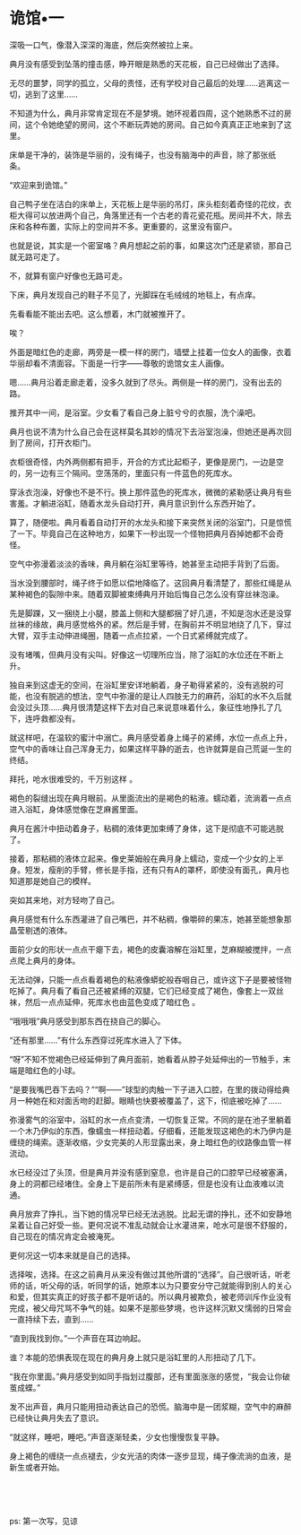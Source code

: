 # 诡馆•一

深吸一口气，像潜入深深的海底，然后突然被拉上来。 

典月没有感受到坠落的撞击感，睁开眼是熟悉的天花板，自己已经做出了选择。 

无尽的噩梦，同学的孤立，父母的责怪，还有学校对自己最后的处理……逃离这一切，逃到了这里…… 

不知道为什么，典月非常肯定现在不是梦境。她环视着四周，这个她熟悉不过的房间，这个令她绝望的房间，这个不断玩弄她的房间。自己如今真真正正地来到了这里。 

床单是干净的，装饰是华丽的，没有绳子，也没有脑海中的声音，除了那张纸条。 

“欢迎来到诡馆。” 

自己鸭子坐在洁白的床单上，天花板上是华丽的吊灯，床头柜刻着奇怪的花纹，衣柜大得可以放进两个自己，角落里还有一个古老的青花瓷花瓶。房间并不大，除去床和各种布置，实际上的空间并不多。更重要的，这里没有窗户。 

也就是说，其实是一个密室咯？典月想起之前的事，如果这次门还是紧锁，那自己就无路可走了。 

不，就算有窗户好像也无路可走。 

下床，典月发现自己的鞋子不见了，光脚踩在毛绒绒的地毯上，有点痒。 

先看看能不能出去吧。这么想着，木门就被推开了。 

唉？ 

外面是暗红色的走廊，两旁是一模一样的房门，墙壁上挂着一位女人的画像，衣着华丽却看不清面容。下面是一行字——尊敬的诡馆女主人画像。 

嗯……典月沿着走廊走着，没多久就到了尽头。两侧是一样的房门，没有出去的路。 

推开其中一间，是浴室。少女看了看自己身上脏兮兮的衣服，洗个澡吧。 

典月也说不清为什么自己会在这样莫名其妙的情况下去浴室泡澡，但她还是再次回到了房间，打开衣柜门。 

衣柜很奇怪，内外两侧都有把手，开合的方式比起柜子，更像是房门，一边是空的，另一边有三个隔间。空荡荡的，里面只有一件蓝色的死库水。 

穿泳衣泡澡，好像也不是不行。换上那件蓝色的死库水，微微的紧勒感让典月有些害羞。才躺进浴缸，随着水龙头自动打开，典月意识到什么东西开始了。 

算了，随便啦。典月看着自动打开的水龙头和接下来突然关闭的浴室门，只是惊慌了一下。毕竟自己在这种地方，如果下一秒出现一个怪物把典月吞掉她都不会奇怪。 

空气中弥漫着淡淡的香味，典月躺在浴缸里等待，她甚至主动把手背到了后面。 

当水没到腰部时，绳子终于如愿以偿地降临了。这回典月看清楚了，那些红绳是从某种褐色的裂隙中来。随着双脚被束缚典月开始后悔自己怎么没有穿丝袜泡澡。 

先是脚踝，又一捆绕上小腿，膝盖上侧和大腿都捆了好几道，不知是泡水还是没穿丝袜的缘故，典月感觉格外的紧。然后是手臂，在胸前并不明显地绕了几下，穿过大臂，双手主动伸进绳圈，随着一点点拉紧，一个日式紧缚就完成了。 

没有堵嘴，但典月没有尖叫。好像这一切理所应当，除了浴缸的水位还在不断上升。 

独自来到这虚无的空间，在浴缸里安详地躺着，身子勒得紧紧的，没有逃脱的可能，也没有脱逃的想法，空气中弥漫的是让人四肢无力的麻药，浴缸的水不久后就会没过头顶……典月很清楚这样下去对自己来说意味着什么，象征性地挣扎了几下，连呼救都没有。 

就这样吧，在温软的蜜汁中溺亡。典月感受着身上绳子的紧缚，水位一点点上升，空气中的香味让自己浑身无力，如果这样平静的逝去，也许就算是自己荒诞一生的终结。 

拜托，呛水很难受的，千万别这样 。 

褐色的裂缝出现在典月眼前。从里面流出的是褐色的粘液。蠕动着，流淌着一点点进入浴缸，身体感觉像在芝麻酱里面。 

典月在酱汁中扭动着身子，粘稠的液体更加束缚了身体，这下是彻底不可能逃脱了。 

接着，那粘稠的液体立起来。像史莱姆般在典月身上蠕动，变成一个少女的上半身。短发，瘦削的手臂，修长是手指，还有只有A的罩杯，即使没有面孔，典月也知道那是她自己的模样。 

突如其来地，对方轻吻了自己。 

典月感觉有什么东西灌进了自己嘴巴，并不粘稠，像嚼碎的果冻，她甚至能想象那晶莹剔透的液体。 

面前少女的形状一点点干瘪下去，褐色的皮囊溶解在浴缸里，芝麻糊被搅拌，一点点爬上典月的身体。 

无法动弹，只能一点点看着褐色的粘液像蟒蛇般吞咽自己，或许这下子是要被怪物吃掉了。典月看了看自己还被紧缚的双腿，它们已经变成了褐色，像套上一双丝袜，然后一点点延伸，死库水也由蓝色变成了暗红色 。 

“哦哦哦”典月感受到那东西在挠自己的脚心。 

“还有那里……”有什么东西穿过死库水进入了下体。 

“呀”不知不觉褐色已经延伸到了典月面前，她看着从脖子处延伸出的一节触手，末端是暗红色的小球。 

“是要我嘴巴吞下去吗？”“啊——”球型的肉触一下子进入口腔，在里的拨动得给典月一种她在和对面舌吻的赶脚。眼睛也快要被覆盖了，这下，彻底被吃掉了…… 

弥漫雾气的浴室中，浴缸的水一点点变清，一切恢复正常。不同的是在池子里躺着一个木乃伊似的东西，像蠕虫一样扭动着。仔细看，还能发现这褐色的木乃伊内是缠绕的绳索。逐渐收缩，少女完美的人形显露出来，身上暗红色的纹路像血管一样流动。 

水已经没过了头顶，但是典月并没有感到窒息，也许是自己的口腔早已经被塞满，身上的洞都已经堵住。全身上下是前所未有是紧缚感，但是也没有让血液难以流通。 

典月放弃了挣扎，当下她的情况早已经无法逃脱。比起无谓的挣扎，还不如安静地呆着让自己好受一些。更何况说不准乱动就会让水灌进来，呛水可是很不舒服的，自己现在的情况肯定会被淹死。 

更何况这一切本来就是自己的选择。 

选择唉，选择。在这之前典月从来没有做过其他所谓的“选择”。自己很听话，听老师的话，听父母的话，听同学的话，她原本以为只要安分守己就能得到别人的关心和爱，但其实真正的好孩子都不是听话的。所以典月被欺负，被老师训斥作业没有完成，被父母咒骂不争气的娃。如果不是那些梦境，也许这样沉默又懦弱的日常会一直持续下去，直到…… 

“直到我找到你。”一个声音在耳边响起。 

谁？本能的恐惧表现在现在的典月身上就只是浴缸里的人形扭动了几下。 

“我在你里面。”典月感受到如同手指划过腹部，还有里面涨涨的感觉，“我会让你破茧成蝶。” 

发不出声音，典月只能用扭动表达自己的恐慌。脑海中是一团浆糊，空气中的麻醉已经快让典月失去了意识。 

“就这样，睡吧，睡吧。”声音逐渐轻柔，少女也慢慢恢复平静。 

身上褐色的缠绕一点点褪去，少女光洁的肉体一逐步显现，绳子像流淌的血液，是新生或者开始。 

  

  

ps: 第一次写，见谅